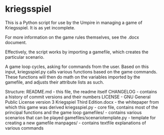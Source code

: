# kriegsspiel

This is a Python script for use by the Umpire in managing a game of Kriegsspiel.
It is as yet incomplete.

For more information on the game rules themselves, see the .docx document.

Effectively, the script works by importing a gamefile, which creates the particular scenario.

A game loop cycles, asking for commands from the user. Based on this input, kriegsspiel.py calls various functions based on the game commands. These functions will then do math on the variables imported by the gamefile, and adjusts their attribute lists as such.

Structure:
README.md - this file, the readme itself
CHANGELOG - contains a history of commit versions and their numbers
LICENSE - GNU General Public License version 3
Kriegspiel Third Edition.docx - the whitepaper from which this game was derived
kriegsspiel.py - core file, contains most of the principal functions and the game loop
gamefiles/ - contains various scenarios that can be played
gamefiles/scenariotemplate.py - template for creating a new gamefile
manpages/ - contains textfile explanations of various commands